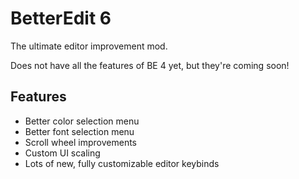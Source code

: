 # BetterEdit 6

The ultimate editor improvement mod.

<cr>Does not have all the features of BE 4 yet, but they're</c> <cy>coming soon!</c>

## Features

 * Better color selection menu
 * Better font selection menu
 * Scroll wheel improvements
 * Custom UI scaling
 * Lots of new, fully customizable editor keybinds
